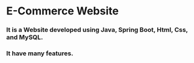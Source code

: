 # E-Commerce Website
### It is a Website developed using Java, Spring Boot, Html, Css, and MySQL.
### It have many features.
